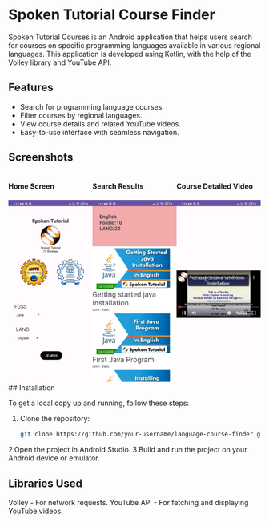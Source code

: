 # Spoken Tutorial Course Finder

Spoken Tutorial Courses is an Android application that helps users search for courses on specific programming languages available in various regional languages. This application is developed using Kotlin, with the help of the Volley library and YouTube API.

## Features
- Search for programming language courses.
- Filter courses by regional languages.
- View course details and related YouTube videos.
- Easy-to-use interface with seamless navigation.


## Screenshots

<div style="display: flex; justify-content: space-around;">
  <div>
    <h4>Home Screen</h4>
    <img src="screenshots/HomeScreen.jpg" alt="Home Screen" width="300">
  </div>
  <div>
    <h4>Search Results</h4>
    <img src="screenshots/searchresults.jpg" alt="Search Results" width="300">
  </div>
  <div>
    <h4>Course Detailed Video</h4>
    <img src="screenshots/search_results.jpg" alt="Course Details" width="300">
  </div>
</div>
## Installation

To get a local copy up and running, follow these steps:

1. Clone the repository:
   ```bash
   git clone https://github.com/your-username/language-course-finder.git
2.Open the project in Android Studio.
3.Build and run the project on your Android device or emulator.

## Libraries Used
Volley - For network requests.
YouTube API - For fetching and displaying YouTube videos.

   
